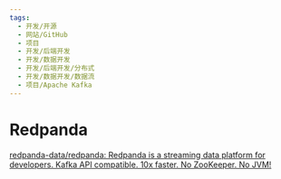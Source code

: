 ```yaml
---
tags:
  - 开发/开源
  - 网站/GitHub
  - 项目
  - 开发/后端开发
  - 开发/数据开发
  - 开发/后端开发/分布式
  - 开发/数据开发/数据流
  - 项目/Apache Kafka
---
```


# Redpanda

[redpanda-data/redpanda: Redpanda is a streaming data platform for developers. Kafka API compatible. 10x faster. No ZooKeeper. No JVM!](https://github.com/redpanda-data/redpanda)
